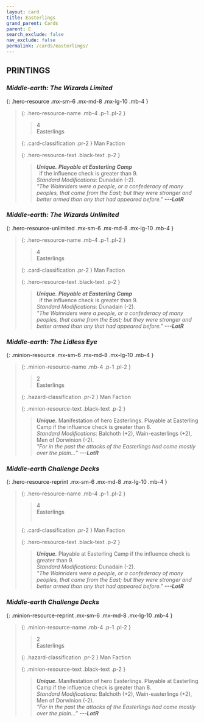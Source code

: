 ```yaml
---
layout: card
title: Easterlings
grand_parent: Cards
parent: E
search_exclude: false
nav_exclude: false
permalink: /cards/easterlings/
---
```


## PRINTINGS


### _Middle-earth: The Wizards Limited_

{: .hero-resource .mx-sm-6 .mx-md-8 .mx-lg-10 .mb-4 }
> {: .hero-resource-name .mb-4 .p-1 .pl-2 }
> > <div class="card-mp">4</div>
> > <div class="card-name">Easterlings</div>
>
> {: .card-classification .pr-2 }
> Man Faction
>
> {: .hero-resource-text .black-text .p-2 }
> > _**Unique.**_ ***Playable at Easterling Camp*** <br>&ensp;if the influence check is greater than 9.  <br>_Standard Modifications:_ Dunadain (-2). <br>_"The Wainriders were a people, or a confederacy of many peoples, that came from the East; but they were stronger and better armed than any that had appeared before."_ ***---&#65279;LotR*** 
> 

### _Middle-earth: The Wizards Unlimited_

{: .hero-resource-unlimited .mx-sm-6 .mx-md-8 .mx-lg-10 .mb-4 }
> {: .hero-resource-name .mb-4 .p-1 .pl-2 }
> > <div class="card-mp">4</div>
> > <div class="card-name">Easterlings</div>
>
> {: .card-classification .pr-2 }
> Man Faction
>
> {: .hero-resource-text .black-text .p-2 }
> > _**Unique.**_ ***Playable at Easterling Camp*** <br>&ensp;if the influence check is greater than 9.  <br>_Standard Modifications:_ Dunadain (-2). <br>_"The Wainriders were a people, or a confederacy of many peoples, that came from the East; but they were stronger and better armed than any that had appeared before."_ ***---&#65279;LotR*** 
> 

### _Middle-earth: The Lidless Eye_

{: .minion-resource .mx-sm-6 .mx-md-8 .mx-lg-10 .mb-4 }
> {: .minion-resource-name .mb-4 .p-1 .pl-2 }
> > <div class="hazard-mp">2</div>
> > <div class="card-name">Easterlings</div>
>
> {: .hazard-classification .pr-2 }
> Man Faction
>
> {: .minion-resource-text .black-text .p-2 }
> > _**Unique.**_ Manifestation of hero Easterlings. Playable at Easterling Camp if the influence check is greater than 8.  <br>_Standard Modifications:_ Balchoth (+2), Wain-easterlings (+2), Men of Dorwinion (-2). <br>_"For in the past the attacks of the Easterlings had come mostly over the plain...”_ ***---&#65279;LotR*** 
> 

### _Middle-earth Challenge Decks_

{: .hero-resource-reprint .mx-sm-6 .mx-md-8 .mx-lg-10 .mb-4 }
> {: .hero-resource-name .mb-4 .p-1 .pl-2 }
> > <div class="card-mp">4</div>
> > <div class="card-name">Easterlings</div>
> > &nbsp;
>
> {: .card-classification .pr-2 }
> Man Faction
>
> {: .hero-resource-text .black-text .p-2 }
> > _**Unique.**_ Playable at Easterling Camp if the influence check is greater than 9.  <br>_Standard Modifications:_ Dunadain (-2). <br>_"The Wainriders were a people, or a confederacy of many peoples, that came from the East; but they were stronger and better armed than any that had appeared before."_ ***---&#65279;LotR*** 
> 

### _Middle-earth Challenge Decks_

{: .minion-resource-reprint .mx-sm-6 .mx-md-8 .mx-lg-10 .mb-4 }
> {: .minion-resource-name .mb-4 .p-1 .pl-2 }
> > <div class="hazard-mp">2</div>
> > <div class="card-name">Easterlings</div>
>
> {: .hazard-classification .pr-2 }
> Man Faction
>
> {: .minion-resource-text .black-text .p-2 }
> > _**Unique.**_ Manifestation of hero Easterlings. Playable at Easterling Camp if the influence check is greater than 8.  <br>_Standard Modifications:_ Balchoth (+2), Wain-easterlings (+2), Men of Dorwinion (-2). <br>_"For in the past the attacks of the Easterlings had come mostly over the plain...”_ ***---&#65279;LotR*** 
> 
